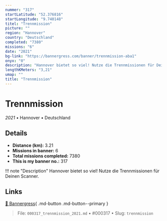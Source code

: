 ```yaml
---
nummer: "317"
startLatitude: "52.376816"
startLongitude: "9.740148"
titel: "Trennmission"
picture: ""
region: "Hannover"
country: "Deutschland"
completed: "7380"
missions: "6"
date: "2021"
bg-link: "https://bannergress.com/banner/trennmission-aba1"
onyx: "0"
description: "Hannover bietet so viel! Nutze die Trennmissionen für Deinen Scanner."
lengthKMeters: "3,21"
umap: ""
title: "Trennmission"
---
```

# Trennmission

*2021* • Hannover • Deutschland



## Details
- **Distance (km):** 3.21
- **Missions in banner:** 6
- **Total missions completed:** 7380
- **This is my banner no.:** 317


!!! note "Description"
    Hannover bietet so viel! Nutze die Trennmissionen für Deinen Scanner.



## Links
[🔗 Bannergress](https://bannergress.com/banner/trennmission-aba1){ .md-button .md-button--primary }



> File: `000317_trennmission_2021.md` • #000317 • Slug: `trennmission`
